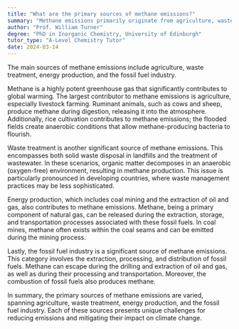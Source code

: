 ```yaml
---
title: "What are the primary sources of methane emissions?"
summary: "Methane emissions primarily originate from agriculture, waste treatment, energy production, and fossil fuel industries, highlighting key sectors contributing to this greenhouse gas."
author: "Prof. William Turner"
degree: "PhD in Inorganic Chemistry, University of Edinburgh"
tutor_type: "A-Level Chemistry Tutor"
date: 2024-03-14
---
```


The main sources of methane emissions include agriculture, waste treatment, energy production, and the fossil fuel industry.

Methane is a highly potent greenhouse gas that significantly contributes to global warming. The largest contributor to methane emissions is agriculture, especially livestock farming. Ruminant animals, such as cows and sheep, produce methane during digestion, releasing it into the atmosphere. Additionally, rice cultivation contributes to methane emissions; the flooded fields create anaerobic conditions that allow methane-producing bacteria to flourish.

Waste treatment is another significant source of methane emissions. This encompasses both solid waste disposal in landfills and the treatment of wastewater. In these scenarios, organic matter decomposes in an anaerobic (oxygen-free) environment, resulting in methane production. This issue is particularly pronounced in developing countries, where waste management practices may be less sophisticated.

Energy production, which includes coal mining and the extraction of oil and gas, also contributes to methane emissions. Methane, being a primary component of natural gas, can be released during the extraction, storage, and transportation processes associated with these fossil fuels. In coal mines, methane often exists within the coal seams and can be emitted during the mining process.

Lastly, the fossil fuel industry is a significant source of methane emissions. This category involves the extraction, processing, and distribution of fossil fuels. Methane can escape during the drilling and extraction of oil and gas, as well as during their processing and transportation. Moreover, the combustion of fossil fuels also produces methane.

In summary, the primary sources of methane emissions are varied, spanning agriculture, waste treatment, energy production, and the fossil fuel industry. Each of these sources presents unique challenges for reducing emissions and mitigating their impact on climate change.
    